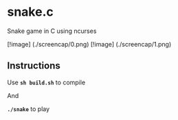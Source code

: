 # snake.c
Snake game in C using ncurses

[!image] (./screencap/0.png)
[!image] (./screencap/1.png)

## Instructions

Use **```sh build.sh```** to compile

And

**```./snake```** to play
